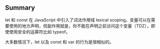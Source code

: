 ## Summary

let 和 const 在 JavaScript 中引入了词法作用域 lexical scoping。变量可以在需要使用的地方声明，但副作用就是，你不能在声明之前访问这个变量（TDZ），即使使用安全的运算符比如 typeof。

大多数情况下，let 以及 const 和 var 的行为是很相似的。

